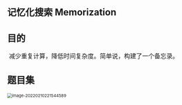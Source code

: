 ## 记忆化搜索 Memorization

## 目的

​		减少重复计算，降低时间复杂度。简单说，构建了一个备忘录。

## 题目集

<img src="C:\Users\app\AppData\Roaming\Typora\typora-user-images\image-20220210221544589.png" alt="image-20220210221544589" style="zoom:67%;" />




